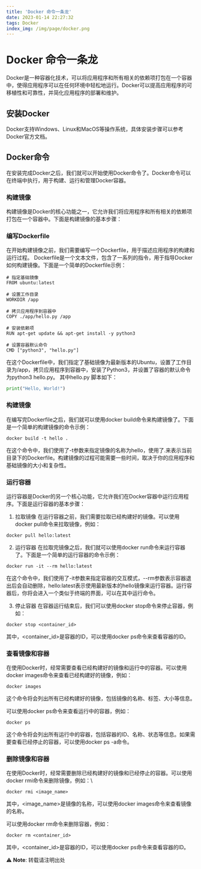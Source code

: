 ```yaml
---
title: 'Docker 命令一条龙'
date: 2023-01-14 22:27:32
tags: Docker
index_img: /img/page/docker.png
---
```


# Docker 命令一条龙 

Docker是一种容器化技术，可以将应用程序和所有相关的依赖项打包在一个容器中，使得应用程序可以在任何环境中轻松地运行。Docker可以提高应用程序的可移植性和可靠性，并简化应用程序的部署和维护。

## 安装Docker
Docker支持Windows、Linux和MacOS等操作系统，具体安装步骤可以参考Docker官方文档。

## Docker命令
在安装完成Docker之后，我们就可以开始使用Docker命令了。Docker命令可以在终端中执行，用于构建、运行和管理Docker容器。

### 构建镜像
构建镜像是Docker的核心功能之一，它允许我们将应用程序和所有相关的依赖项打包在一个容器中。下面是构建镜像的基本步骤：

### 编写Dockerfile
在开始构建镜像之前，我们需要编写一个Dockerfile，用于描述应用程序的构建和运行过程。
Dockerfile是一个文本文件，包含了一系列的指令，用于指导Docker如何构建镜像。下面是一个简单的Dockerfile示例：
```shell
# 指定基础镜像
FROM ubuntu:latest

# 设置工作目录
WORKDIR /app

# 拷贝应用程序到容器中
COPY ./app/hello.py /app

# 安装依赖项
RUN apt-get update && apt-get install -y python3

# 设置容器默认命令
CMD ["python3", "hello.py"]
```
在这个Dockerfile中，我们指定了基础镜像为最新版本的Ubuntu，设置了工作目录为/app，拷贝应用程序到容器中，安装了Python3，并设置了容器的默认命令为python3 hello.py。 其中hello.py 脚本如下：
```python
print("Hello, World!")
```

### 构建镜像
在编写完Dockerfile之后，我们就可以使用docker build命令来构建镜像了。下面是一个简单的构建镜像的命令示例：
```shell
docker build -t hello .
```

在这个命令中，我们使用了-t参数来指定镜像的名称为hello，使用了.来表示当前目录下的Dockerfile。构建镜像的过程可能需要一些时间，取决于你的应用程序和基础镜像的大小和复杂性。

### 运行容器
运行容器是Docker的另一个核心功能，它允许我们在Docker容器中运行应用程序。下面是运行容器的基本步骤：

1. 拉取镜像
在运行容器之前，我们需要拉取已经构建好的镜像。可以使用docker pull命令来拉取镜像，例如：
```shell
docker pull hello:latest
```
2. 运行容器
在拉取完镜像之后，我们就可以使用docker run命令来运行容器了。下面是一个简单的运行容器的命令示例：

```shell
docker run -it --rm hello:latest
```
在这个命令中，我们使用了-it参数来指定容器的交互模式，--rm参数表示容器退出后会自动删除，hello:latest表示使用最新版本的hello镜像来运行容器。运行容器后，你将会进入一个类似于终端的界面，可以在其中运行命令。

3. 停止容器
在容器运行结束后，我们可以使用docker stop命令来停止容器，例如：
```shell
docker stop <container_id>
```
其中，<container_id>是容器的ID，可以使用docker ps命令来查看容器的ID。

### 查看镜像和容器
在使用Docker时，经常需要查看已经构建好的镜像和运行中的容器。可以使用docker images命令来查看已经构建好的镜像，例如：

```shell
docker images
```
这个命令将会列出所有已经构建好的镜像，包括镜像的名称、标签、大小等信息。

可以使用docker ps命令来查看运行中的容器，例如：

```shell
docker ps
```

这个命令将会列出所有运行中的容器，包括容器的ID、名称、状态等信息。如果需要查看已经停止的容器，可以使用docker ps -a命令。

### 删除镜像和容器
在使用Docker时，经常需要删除已经构建好的镜像和已经停止的容器。可以使用docker rmi命令来删除镜像，例如：\
```shell
docker rmi <image_name>
```
其中，<image_name>是镜像的名称，可以使用docker images命令来查看镜像的名称。

可以使用docker rm命令来删除容器，例如：
```shell
docker rm <container_id>
```
其中，<container_id>是容器的ID，可以使用docker ps命令来查看容器的ID。



⚠ **Note**: 转载请注明出处